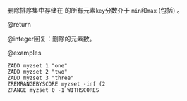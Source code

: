 删除排序集中存储在 的所有元素`key`分数介于
`min`和`max` (包括) 。

@return

@integer回复：删除的元素数。

@examples

```cli
ZADD myzset 1 "one"
ZADD myzset 2 "two"
ZADD myzset 3 "three"
ZREMRANGEBYSCORE myzset -inf (2
ZRANGE myzset 0 -1 WITHSCORES
```
